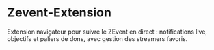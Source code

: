 # Zevent-Extension
Extension navigateur pour suivre le ZEvent en direct : notifications live, objectifs et paliers de dons, avec gestion des streamers favoris.
